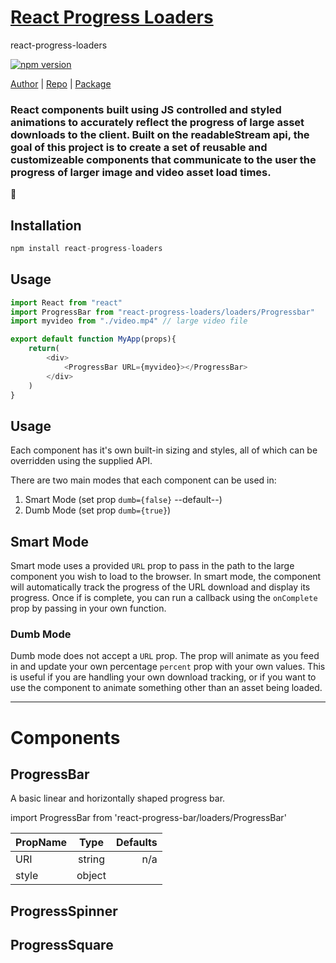# [React Progress Loaders](https://www.jakemiller.io/react-progress-loaders)

react-progress-loaders

[![npm version](http://img.shields.io/npm/v/react-progress-loaders.svg?style=flat)](https://npmjs.org/package/react-progress-loaders "View this project on npm")


[Author](github.com/jakermate) | [Repo](github.com/jakermate/react-progress-bar) | [Package](https://www.npmjs.com/package/react-progress-loaders)

### React components built using JS controlled and styled animations to accurately reflect the progress of large asset downloads to the client.  Built on the readableStream api, the goal of this project is to create a set of reusable and customizeable components that communicate to the user the progress of larger image and video asset load times.


:rocket:
## Installation
```js
npm install react-progress-loaders
```

## Usage
```js
import React from "react"
import ProgressBar from "react-progress-loaders/loaders/Progressbar"
import myvideo from "./video.mp4" // large video file

export default function MyApp(props){
    return(
        <div>
            <ProgressBar URL={myvideo}></ProgressBar>
        </div>
    )
}
```

## Usage
Each component has it's own built-in sizing and styles, all of which can be overridden using the supplied API.

There are two main modes that each component can be used in:
1. Smart Mode (set prop ```dumb={false}``` --default--)
2. Dumb Mode (set prop ```dumb={true}```)

## Smart Mode
Smart mode uses a provided ```URL``` prop to pass in the path to the large component you wish to load to the browser.  In smart mode, the component will automatically track the progress of the URL download and display its progress.  Once if is complete, you can run a callback using the ```onComplete``` prop by passing in your own function.

### Dumb Mode
Dumb mode does not accept a ```URL``` prop.  The prop will animate as you feed in and update your own percentage ```percent``` prop with your own values.  This is useful if you are handling your own download tracking, or if you want to use the component to animate something other than an asset being loaded.

<hr>

# Components

## ProgressBar
A basic linear and horizontally shaped progress bar.

import ProgressBar from 'react-progress-bar/loaders/ProgressBar'

| PropName    |  Type       | Defaults      |
| :---        |    :----:   |          ---: |
| URI         | string      | n/a           |
| style       | object      |               |

## ProgressSpinner

## ProgressSquare
